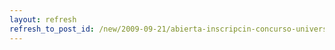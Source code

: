 ```yaml
---
layout: refresh
refresh_to_post_id: /new/2009-09-21/abierta-inscripcin-concurso-universitario-de-software-libre-de-clm
---
```

